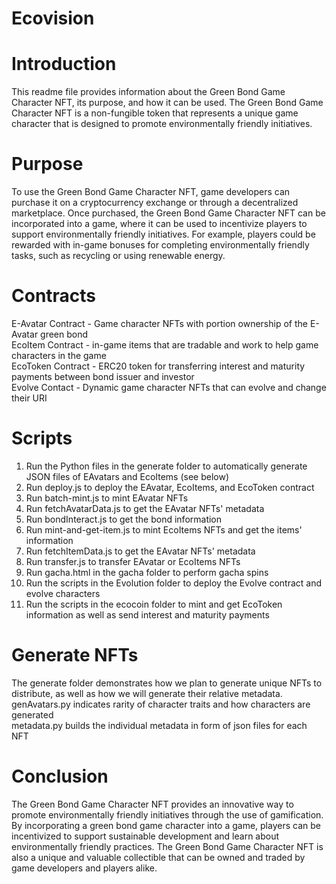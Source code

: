 # Ecovision
# Introduction
This readme file provides information about the Green Bond Game Character NFT, its purpose, and how it can be used. The Green Bond Game Character NFT is a non-fungible token that represents a unique game character that is designed to promote environmentally friendly initiatives.
# Purpose
To use the Green Bond Game Character NFT, game developers can purchase it on a cryptocurrency exchange or through a decentralized marketplace. Once purchased, the Green Bond Game Character NFT can be incorporated into a game, where it can be used to incentivize players to support environmentally friendly initiatives. For example, players could be rewarded with in-game bonuses for completing environmentally friendly tasks, such as recycling or using renewable energy.
# Contracts
E-Avatar Contract - Game character NFTs with portion ownership of the E-Avatar green bond<br />
EcoItem Contract - in-game items that are tradable and work to help game characters in the game <br />
EcoToken Contract - ERC20 token for transferring interest and maturity payments between bond issuer and investor <br />
Evolve Contact - Dynamic game character NFTs that can evolve and change their URI
# Scripts
1. Run the Python files in the generate folder to automatically generate JSON files of EAvatars and EcoItems (see below) <br />
2. Run deploy.js to deploy the EAvatar, EcoItems, and EcoToken contract <br />
3. Run batch-mint.js to mint EAvatar NFTs <br />
4. Run fetchAvatarData.js to get the EAvatar NFTs' metadata <br />
5. Run bondInteract.js to get the bond information <br />
7. Run mint-and-get-item.js to mint EcoItems NFTs and get the items' information <br />
8. Run fetchItemData.js to get the EAvatar NFTs' metadata <br />
9. Run transfer.js to transfer EAvatar or EcoItems NFTs <br />
10. Run gacha.html in the gacha folder to perform gacha spins <br />
11. Run the scripts in the Evolution folder to deploy the Evolve contract and evolve characters <br />
12. Run the scripts in the ecocoin folder to mint and get EcoToken information as well as send interest and maturity payments
# Generate NFTs
The generate folder demonstrates how we plan to generate unique NFTs to distribute, 
as well as how we will generate their relative metadata. <br/>
genAvatars.py indicates rarity of character traits and how characters are generated <br/>
metadata.py builds the individual metadata in form of json files for each NFT
# Conclusion
The Green Bond Game Character NFT provides an innovative way to promote environmentally friendly initiatives through the use of gamification. By incorporating a green bond game character into a game, players can be incentivized to support sustainable development and learn about environmentally friendly practices. The Green Bond Game Character NFT is also a unique and valuable collectible that can be owned and traded by game developers and players alike.
